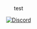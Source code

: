<center>
  test
<center>

[![Discord](https://discordapp.com/api/guilds/466201126400688128/widget.png)](https://discord.gg/WpVXjBd)
